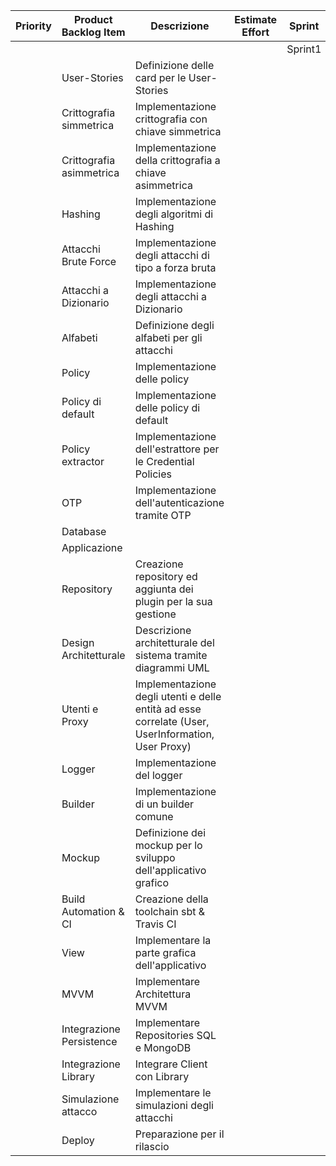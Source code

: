 | Priority | Product Backlog Item     | Descrizione                                                                                        | Estimate Effort | Sprint  |         |         |         |         |         |         |         |
|----------|--------------------------|----------------------------------------------------------------------------------------------------|:---------------:|---------|---------|---------|---------|---------|---------|---------|---------|
|          |                          |                                                                                                    |                 | Sprint1 | Sprint2 | Sprint3 | Sprint4 | Sprint5 | Sprint6 | Sprint7 | Sprint8 |
|          | User-Stories             | Definizione delle card per le User-Stories                                                         |                 |         |         |         |         |         |         |         |         |
|          | Crittografia simmetrica  | Implementazione crittografia con chiave simmetrica                                                 |                 |         |         |         |         |         |         |         |         |
|          | Crittografia asimmetrica | Implementazione della crittografia a chiave asimmetrica                                            |                 |         |         |         |         |         |         |         |         |
|          | Hashing                  | Implementazione degli algoritmi di Hashing                                                         |                 |         |         |         |         |         |         |         |         |
|          | Attacchi Brute Force     | Implementazione degli attacchi di tipo a forza bruta                                               |                 |         |         |         |         |         |         |         |         |
|          | Attacchi a Dizionario    | Implementazione degli attacchi a Dizionario                                                        |                 |         |         |         |         |         |         |         |         |
|          | Alfabeti                 | Definizione degli alfabeti per gli attacchi                                                        |                 |         |         |         |         |         |         |         |         |
|          | Policy                   | Implementazione delle policy                                                                       |                 |         |         |         |         |         |         |         |         |
|          | Policy di default        | Implementazione delle policy di default                                                            |                 |         |         |         |         |         |         |         |         |
|          | Policy extractor         | Implementazione dell'estrattore per le Credential Policies                                         |                 |         |         |         |         |         |         |         |         |
|          | OTP                      | Implementazione dell'autenticazione tramite OTP                                                    |                 |         |         |         |         |         |         |         |         |
|          | Database                 |                                                                                                    |                 |         |         |         |         |         |         |         |         |
|          | Applicazione             |                                                                                                    |                 |         |         |         |         |         |         |         |         |
|          | Repository               | Creazione repository ed aggiunta dei plugin per la sua gestione                                    |                 |         |         |         |         |         |         |         |         |
|          | Design Architetturale    | Descrizione architetturale del sistema tramite diagrammi UML                                       |                 |         |         |         |         |         |         |         |         |
|          | Utenti e Proxy           | Implementazione degli utenti e delle entità ad esse correlate (User, UserInformation, User Proxy)  |                 |         |         |         |         |         |         |         |         |
|          | Logger                   | Implementazione del logger                                                                         |                 |         |         |         |         |         |         |         |         |
|          | Builder                  | Implementazione di un builder comune                                                               |                 |         |         |         |         |         |         |         |         |
|          | Mockup                   | Definizione dei mockup per lo sviluppo dell'applicativo grafico                                    |                 |         |         |         |         |         |         |         |         |
|          | Build Automation & CI    | Creazione della toolchain sbt & Travis CI                                                          |                 |         |         |         |         |         |         |         |         |
|          | View                     | Implementare la parte grafica dell'applicativo                                                     |                 |         |         |         |         |         |         |         |         |
|          | MVVM                     | Implementare Architettura MVVM                                                                     |                 |         |         |         |         |         |         |         |         |
|          | Integrazione Persistence | Implementare Repositories SQL e MongoDB                                                            |                 |         |         |         |         |         |         |         |         |
|          | Integrazione Library     | Integrare Client con Library                                                                       |                 |         |         |         |         |         |         |         |         |
|          | Simulazione attacco      | Implementare le simulazioni degli attacchi                                                         |                 |         |         |         |         |         |         |         |         |
|          | Deploy                   | Preparazione per il rilascio                                                                       |                 |         |         |         |         |         |         |         |         |
